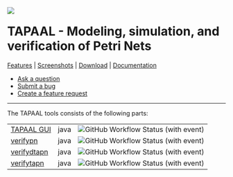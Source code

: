 
<img align=left src=https://www.tapaal.net/images/tapaal.png>
<h1>TAPAAL - Modeling, simulation, and verification of Petri Nets</h1>

[Features](https://www.tapaal.net/features/) | [Screenshots](https://www.tapaal.net/screenshots/) | [Download](https://www.tapaal.net/download/) | [Documentation](https://docs.tapaal.net)

  * [Ask a question](https://github.com/orgs/TAPAAL/discussions)
  * [Submit a bug](https://github.com/TAPAAL/TAPAAL/issues/new)
  * [Create a feature request](https://github.com/TAPAAL/TAPAAL/issues/new)

---

The TAPAAL tools consists of the following parts: 
<div align=center>
  <table>
    <tr>
      <td><a href=https://github.com/tapaal/tapaal-gui>TAPAAL GUI</td>
      <td>java</td>
      <td><img valign="center" align="center" alt="GitHub Workflow Status (with event)" src="https://img.shields.io/github/actions/workflow/status/tapaal/tapaal-gui/build.yml"></td>
    </tr>
    <tr>
      <td><a href=https://github.com/tapaal/verifypn>verifypn</td>
      <td>java</td>
      <td><img valign="center" align="center" alt="GitHub Workflow Status (with event)" src="https://img.shields.io/github/actions/workflow/status/tapaal/verifypn/build-linux.yml"></td>
    </tr>
    <tr>
      <td><a href=https://github.com/tapaal/verifydtapn>verifydtapn</td>
      <td>java</td>
      <td><img valign="center" align="center" alt="GitHub Workflow Status (with event)" src="https://img.shields.io/github/actions/workflow/status/tapaal/verifydtapn/build-linux.yml"></td>
    </tr>
    <tr>
      <td><a href=https://github.com/tapaal/verifytapn>verifytapn</td>
      <td>java</td>
      <td><img valign="center" align="center" alt="GitHub Workflow Status (with event)" src="https://img.shields.io/github/actions/workflow/status/tapaal/verifytapn/build-linux.yml"></td>
    </tr>
  </table>
</div>
